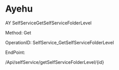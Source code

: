 #     Ayehu


AY SelfServiceGetSelfServiceFolderLevel

Method: Get

OperationID: SelfService_GetSelfServiceFolderLevel

EndPoint:

/Api/selfService/getSelfServiceFolderLevel/{id}
